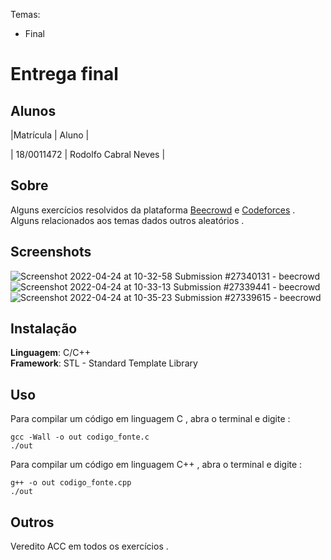 Temas:
 - Final 
 
# Entrega final

## Alunos
|Matrícula | Aluno |

| 18/0011472  |  Rodolfo Cabral Neves |

## Sobre 

Alguns exercícios resolvidos da plataforma [Beecrowd](https://www.beecrowd.com.br/judge/en/login) e [Codeforces](https://codeforces.com/) . Alguns relacionados aos temas dados outros aleatórios .

## Screenshots

![Screenshot 2022-04-24 at 10-32-58 Submission #27340131 - beecrowd](https://user-images.githubusercontent.com/9947506/164979141-72d9363c-2a8a-4717-a5be-9371cf10b3e8.png)
![Screenshot 2022-04-24 at 10-33-13 Submission #27339441 - beecrowd](https://user-images.githubusercontent.com/9947506/164979145-a6adfbaa-2ea7-404e-8580-d69a2b0fdc66.png)
![Screenshot 2022-04-24 at 10-35-23 Submission #27339615 - beecrowd](https://user-images.githubusercontent.com/9947506/164979147-0090e1c1-c007-4e12-a60f-318203ca355f.png)



## Instalação 
**Linguagem**: C/C++<br>
**Framework**: STL - Standard Template Library<br>



## Uso 

Para compilar um código em linguagem C , abra o terminal e digite : 
```
gcc -Wall -o out codigo_fonte.c
./out

```

Para compilar um código em linguagem C++ , abra o terminal e digite : 
```
g++ -o out codigo_fonte.cpp
./out

```

## Outros 

Veredito ACC em todos os exercícios .




